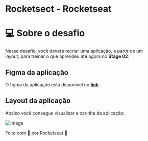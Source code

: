 
# Rocketsect - Rocketseat 

# 💻 Sobre o desafio

Nesse desafio, você deverá recriar uma aplicação, a partir de um layout, para treinar o que aprendeu até agora no **Stage 02**.

## Figma da aplicação

O figma da aplicação está disponível no [**link**](https://www.figma.com/file/EdKjPWjC8ZlbnH4XzTObv2/Explorer/duplicate) .


## Layout da aplicação

Abaixo você consegue visualizar a carinha da aplicação:

![image](https://github.com/izaleite/projeto-rocketsect/assets/79549424/c2d640a4-cbb8-4814-91d1-07852cc60187)



Feito com 💜 por Rocketseat 👋 

